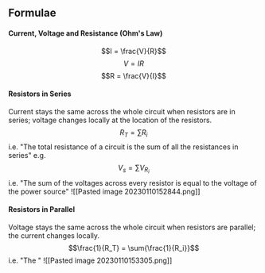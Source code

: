 ## Formulae
#### Current, Voltage and Resistance (Ohm's Law)
$$I = \frac{V}{R}$$
$$V = IR$$
$$R = \frac{V}{I}$$
#### Resistors in Series
Current stays the same across the whole circuit when resistors are in series; voltage changes locally at the location of the resistors.
$$R_T=\sum{R_i}$$
i.e. "The total resistance of a circuit is the sum of all the resistances in series"
e.g.
$$V_s = \sum{V_{R_i}}$$
i.e. "The sum of the voltages across every resistor is equal to the voltage of the power source"
![[Pasted image 20230110152844.png]]
#### Resistors in Parallel
Voltage stays the same across the whole circuit when resistors are parallel; the current changes locally.
$$\frac{1}{R_T} = \sum{\frac{1}{R_i}}$$
i.e. "The "
![[Pasted image 20230110153305.png]]